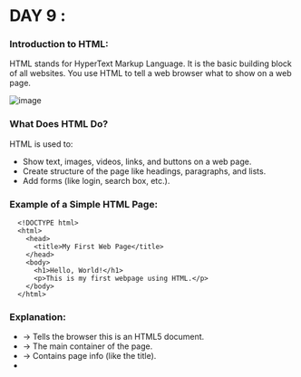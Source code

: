 # DAY 9 :

### Introduction to HTML:
HTML stands for HyperText Markup Language.
It is the basic building block of all websites. You use HTML to tell a web browser what to show on a web page.

![image](https://github.com/user-attachments/assets/0033f201-e3b5-435e-99c8-e6a1ad4c7b6d)

### What Does HTML Do?
HTML is used to:
* Show text, images, videos, links, and buttons on a web page.
* Create structure of the page like headings, paragraphs, and lists.
* Add forms (like login, search box, etc.).

### Example of a Simple HTML Page:
      <!DOCTYPE html>
      <html>
        <head>
          <title>My First Web Page</title>
        </head>
        <body>
          <h1>Hello, World!</h1>
          <p>This is my first webpage using HTML.</p>
        </body>
      </html>

### Explanation:

* <!DOCTYPE html> → Tells the browser this is an HTML5 document.
* <html> → The main container of the page.
* <head> → Contains page info (like the title).
* <title> → The title you see on the browser tab.
* <body> → What you actually see on the web page.
* <h1> → A big heading.
* <p> → A paragraph.

### How browser renders HTML:
Rendering means how the browser reads HTML and displays it as a web page on your screen.

### **_1. You Open a Web Page_**
* You type a website address (like www.google.com) in your browser.
* The browser sends a request to the server and gets the HTML code of that page.

### **_2. Browser Reads HTML Line by Line_**
* The browser reads the HTML code from top to bottom.
* It sees tags like `<html>`, `<head>`, `<body>`, `<h1>`, `<p>`, etc.

### **_3. Builds the Structure (DOM Tree)_**
* The browser makes a structure of the page in its memory called the DOM (Document Object Model).
* Think of it like building a family tree of all HTML elements.

### **_4. Applies CSS (Styles)_**
* If there is any CSS (color, size, font, etc.), the browser applies it to the right elements.

### **_5. Runs JavaScript (if any)_**
* If the page has JavaScript (for buttons, animations, etc.), the browser executes it.

### **_6. Shows the Page_**
* After reading and processing everything, the browser draws the final web page on your screen.


